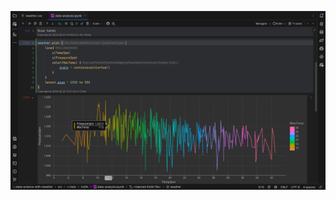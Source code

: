 ![Alt text](https://github.com/serize02/weather-data-analysis-kotlin-notebook/blob/main/img/weather-screenshot-plot.png?raw=true)
